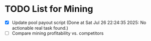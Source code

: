 # TODO List for Mining

- [x] Update pool payout script  (Done at Sat Jul 26 22:24:35 2025: No actionable real task found.)
- [ ] Compare mining profitability vs. competitors